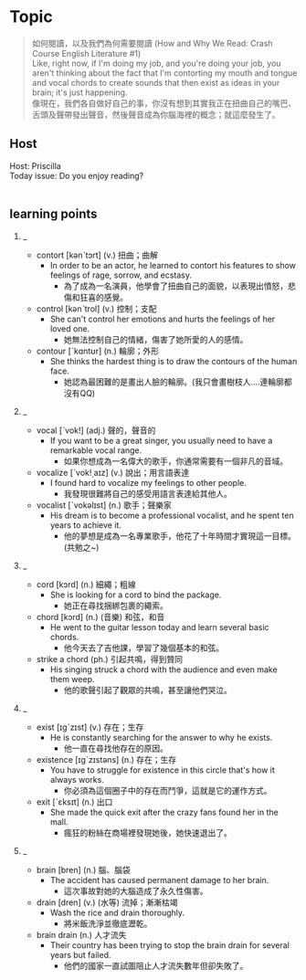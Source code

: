 # Topic

> 如何閱讀，以及我們為何需要閱讀 (How and Why We Read: Crash Course English Literature #1) <br>
> Like, right now, if I'm doing my job, and you're doing your job, you aren't thinking about the fact that I'm contorting my mouth and tongue and vocal chords to create sounds that then exist as ideas in your brain; it's just happening. <br>
> 像現在，我們各自做好自己的事，你沒有想到其實我正在扭曲自己的嘴巴、舌頭及聲帶發出聲音，然後聲音成為你腦海裡的概念；就這麼發生了。 <br>

## Host
Host: Priscilla
<br>Today issue: Do you enjoy reading?
<br><br>
## learning points
1. _
	* contort  [kənˋtɔrt]  (v.)  扭曲；曲解
		- In order to be an actor, he learned to contort his features to show feelings of rage, sorrow, and ecstasy.
			+ 為了成為一名演員，他學會了扭曲自己的面貌，以表現出憤怒，悲傷和狂喜的感覺。
	* control  [kənˋtrol]  (v.)  控制；支配
		- She can't control her emotions and hurts the feelings of her loved one.
			+ 她無法控制自己的情緒，傷害了她所愛的人的感情。
	* contour  [ˋkɑntʊr]  (n.)  輪廓；外形
		- She thinks the hardest thing is to draw the contours of the human face.
			+ 她認為最困難的是畫出人臉的輪廓。(我只會畫樹枝人....連輪廓都沒有QQ)

2. _
	* vocal  [ˋvok!]  (adj.)  聲的，聲音的
		- If you want to be a great singer, you usually need to have a remarkable vocal range.
			+ 如果你想成為一名偉大的歌手，你通常需要有一個非凡的音域。
	* vocalize  [ˋvok!͵aɪz]  (v.)  說出；用言語表達
		- I found hard to vocalize my feelings to other people.
			+ 我發現很難將自己的感受用語言表達給其他人。
	* vocalist  [ˋvokəlɪst]  (n.)  歌手；聲樂家
		- His dream is to become a professional vocalist, and he spent ten years to achieve it.
			+ 他的夢想是成為一名專業歌手，他花了十年時間才實現這一目標。(共勉之~)

3. _
	* cord  [kɔrd]  (n.)  細繩；粗線
		- She is looking for a cord to bind the package.
			+ 她正在尋找捆綁包裹的繩索。
	* chord  [kɔrd]  (n.)  (音樂) 和弦，和音
		- He went to the guitar lesson today and learn several basic chords.
			+ 他今天去了吉他課，學習了幾個基本的和弦。
	* strike a chord  (ph.)  引起共鳴，得到贊同
		- His singing struck a chord with the audience and even make them weep.
			+ 他的歌聲引起了觀眾的共鳴，甚至讓他們哭泣。

4. _
	* exist  [ɪgˋzɪst]  (v.)  存在；生存
		- He is constantly searching for the answer to why he exists.
			+ 他一直在尋找他存在的原因。
	* existence  [ɪgˋzɪstəns]  (n.)  存在；生存
		- You have to struggle for existence in this circle that's how it always works.
			+ 你必須為這個圈子中的存在而鬥爭，這就是它的運作方式。
	* exit  [ˋɛksɪt]  (n.)  出口
		- She made the quick exit after the crazy fans found her in the mall.
			+ 瘋狂的粉絲在商場裡發現她後，她快速退出了。

5. _
	* brain  [bren]  (n.)  腦、腦袋
		- The accident has caused permanent damage to her brain.
			+ 這次事故對她的大腦造成了永久性傷害。
	* drain  [dren]  (v.)  (水等) 流掉；漸漸枯竭
		- Wash the rice and drain thoroughly.
			+ 將米飯洗淨並徹底瀝乾。
	* brain drain  (n.)  人才流失
		- Their country has been trying to stop the brain drain for several years but failed.
			+ 他們的國家一直試圖阻止人才流失數年但卻失敗了。
